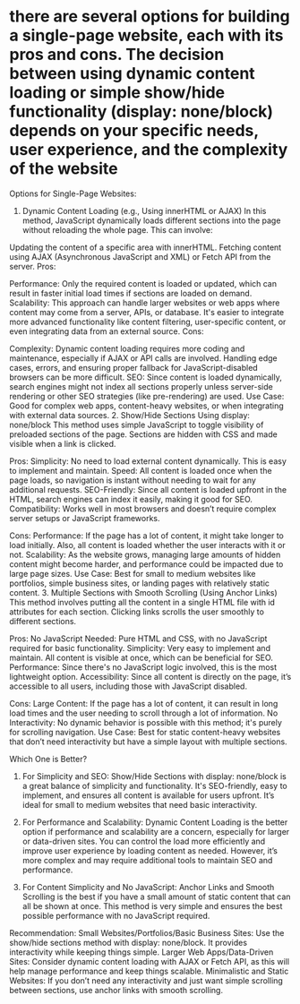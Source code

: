 # there are several options for building a single-page website, each with its pros and cons. The decision between using dynamic content loading or simple show/hide functionality (display: none/block) depends on your specific needs, user experience, and the complexity of the website

Options for Single-Page Websites:

1. Dynamic Content Loading (e.g., Using innerHTML or AJAX)
In this method, JavaScript dynamically loads different sections into the page without reloading the whole page. This can involve:

Updating the content of a specific area with innerHTML.
Fetching content using AJAX (Asynchronous JavaScript and XML) or Fetch API from the server.
Pros:

Performance: Only the required content is loaded or updated, which can result in faster initial load times if sections are loaded on demand.
Scalability: This approach can handle larger websites or web apps where content may come from a server, APIs, or database. It's easier to integrate more advanced functionality like content filtering, user-specific content, or even integrating data from an external source.
Cons:

Complexity: Dynamic content loading requires more coding and maintenance, especially if AJAX or API calls are involved. Handling edge cases, errors, and ensuring proper fallback for JavaScript-disabled browsers can be more difficult.
SEO: Since content is loaded dynamically, search engines might not index all sections properly unless server-side rendering or other SEO strategies (like pre-rendering) are used.
Use Case: Good for complex web apps, content-heavy websites, or when integrating with external data sources.
2. Show/Hide Sections Using display: none/block
This method uses simple JavaScript to toggle visibility of preloaded sections of the page. Sections are hidden with CSS and made visible when a link is clicked.

Pros:
Simplicity: No need to load external content dynamically. This is easy to implement and maintain.
Speed: All content is loaded once when the page loads, so navigation is instant without needing to wait for any additional requests.
SEO-Friendly: Since all content is loaded upfront in the HTML, search engines can index it easily, making it good for SEO.
Compatibility: Works well in most browsers and doesn’t require complex server setups or JavaScript frameworks.

Cons:
Performance: If the page has a lot of content, it might take longer to load initially. Also, all content is loaded whether the user interacts with it or not.
Scalability: As the website grows, managing large amounts of hidden content might become harder, and performance could be impacted due to large page sizes.
Use Case: Best for small to medium websites like portfolios, simple business sites, or landing pages with relatively static content.
3. Multiple Sections with Smooth Scrolling (Using Anchor Links)
This method involves putting all the content in a single HTML file with id attributes for each section. Clicking links scrolls the user smoothly to different sections.

Pros:
No JavaScript Needed: Pure HTML and CSS, with no JavaScript required for basic functionality.
Simplicity: Very easy to implement and maintain. All content is visible at once, which can be beneficial for SEO.
Performance: Since there's no JavaScript logic involved, this is the most lightweight option.
Accessibility: Since all content is directly on the page, it’s accessible to all users, including those with JavaScript disabled.

Cons:
Large Content: If the page has a lot of content, it can result in long load times and the user needing to scroll through a lot of information.
No Interactivity: No dynamic behavior is possible with this method; it's purely for scrolling navigation.
Use Case: Best for static content-heavy websites that don’t need interactivity but have a simple layout with multiple sections.

Which One is Better?

1. For Simplicity and SEO:
Show/Hide Sections with display: none/block is a great balance of simplicity and functionality. It's SEO-friendly, easy to implement, and ensures all content is available for users upfront. It’s ideal for small to medium websites that need basic interactivity.

2. For Performance and Scalability:
Dynamic Content Loading is the better option if performance and scalability are a concern, especially for larger or data-driven sites. You can control the load more efficiently and improve user experience by loading content as needed. However, it’s more complex and may require additional tools to maintain SEO and performance.

3. For Content Simplicity and No JavaScript:
Anchor Links and Smooth Scrolling is the best if you have a small amount of static content that can all be shown at once. This method is very simple and ensures the best possible performance with no JavaScript required.

Recommendation:
Small Websites/Portfolios/Basic Business Sites: Use the show/hide sections method with display: none/block. It provides interactivity while keeping things simple.
Larger Web Apps/Data-Driven Sites: Consider dynamic content loading with AJAX or Fetch API, as this will help manage performance and keep things scalable.
Minimalistic and Static Websites: If you don’t need any interactivity and just want simple scrolling between sections, use anchor links with smooth scrolling.
